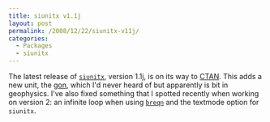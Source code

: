 ```yaml
---
title: siunitx v1.1j
layout: post
permalink: /2008/12/22/siunitx-v11j/
categories:
  - Packages
  - siunitx
---
```

The latest release of [`siunitx`](https://ctan.org/pkg/siunitx), version 1.1j, is on its way to [CTAN](https://www.ctan.org). This adds a new unit, the [gon](https://en.wikipedia.org/wiki/Grad_(angle)), which I'd never heard of but apparently is bit in geophysics. I've also fixed something that I spotted recently when working on version 2: an infinite loop when using [`breqn`](https://ctan.org/pkg/breqn) and the textmode option for `siunitx`.
